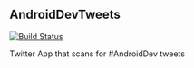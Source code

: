 ## AndroidDevTweets

[![Build Status](https://travis-ci.org/jackSzm/AndroidDevTweets.svg?branch=master)](https://travis-ci.org/jackSzm/AndroidDevTweets)

Twitter App that scans for #AndroidDev tweets
